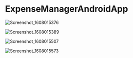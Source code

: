 # ExpenseManagerAndroidApp

![Screenshot_1608015376](https://user-images.githubusercontent.com/74924818/102187624-e57ed380-3ebc-11eb-967d-07caa7f5254c.png)

![Screenshot_1608015389](https://user-images.githubusercontent.com/74924818/102187784-1d861680-3ebd-11eb-9180-ab8517d9b82d.png)

![Screenshot_1608015507](https://user-images.githubusercontent.com/74924818/102187837-32fb4080-3ebd-11eb-889e-8c0aee97db80.png)

![Screenshot_1608015573](https://user-images.githubusercontent.com/74924818/102187879-40b0c600-3ebd-11eb-83bb-23ce8cf9745c.png)


